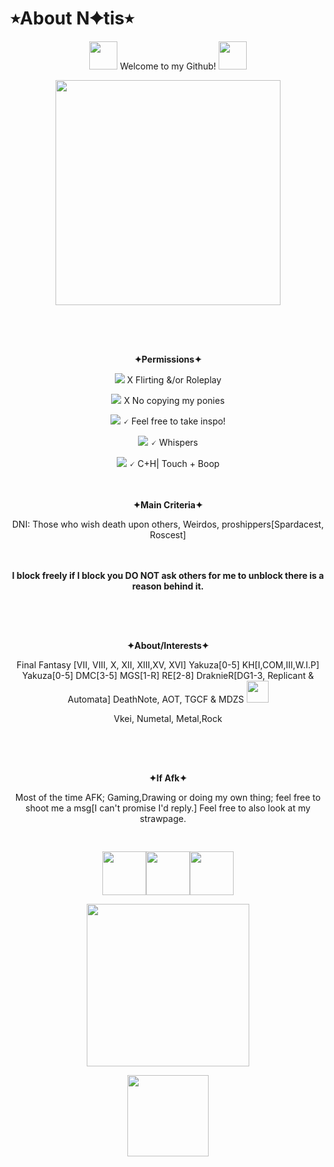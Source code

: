 # ⭒About N✦tis⭒
<p align="center"> <img src=https://64.media.tumblr.com/8af38de204995253185a1eb0091d9a7f/467cdec442d12682-b3/s250x400/5f420a0ced78fa97140b0bfd2ff3236e6dd35185.pnj height="45px"> Welcome to my Github! <img src=https://64.media.tumblr.com/136e6a239bac2739768f0067f7c3df4b/902670c41956764e-e3/s250x400/64c917373d80c61ab4ab17359b48a8390f437e13.pnj height="45px">

<p align="center"> <img src=https://i.pinimg.com/originals/03/63/11/0363112d77e831018b8052befbc01829.gif height="360px">
<p align="center"> <img src=https://64.media.tumblr.com/588158f25a83025f9c367a4ed109c862/5983c063df5aee84-54/s1280x1920/f53be16e1c832aeadd1e5faef0200e087eae2b38.pnj height="16px">
<p align="center"><br><br><b> ✦Permissions✦ </b>
  <p align="center"> <img src=https://i.ibb.co/hmD9KnR/IMG-5018.gif ="16px"> X Flirting &/or Roleplay
      <p align="center"> <img src=https://i.ibb.co/hmD9KnR/IMG-5018.gif ="16px"> X No copying my ponies
        <p align="center"> <img src=https://i.ibb.co/5xxsnkv/IMG-8195.gif="16px"> 🗸 Feel free to take inspo!
<p align="center"> <img src=https://i.ibb.co/5xxsnkv/IMG-8195.gif="16px"> 🗸 Whispers 
<p align="center"> <img src=https://i.ibb.co/5xxsnkv/IMG-8195.gif="16px"> 🗸 C+H| Touch + Boop

<p align="center"><br><br><b> ✦Main Criteria✦ </b> 
<p align="center">  DNI: Those who wish death upon others, Weirdos, proshippers[Spardacest, Roscest]
<p align="center"><br><br><b>I block freely if I block you DO NOT ask others for me to unblock there is a reason behind it.</b> 
<p align="center"> <img src=https://64.media.tumblr.com/588158f25a83025f9c367a4ed109c862/5983c063df5aee84-54/s1280x1920/f53be16e1c832aeadd1e5faef0200e087eae2b38.pnj height="16px">
<p align="center"><br><br><b> ✦About/Interests✦ </b> 
<p align="center"> Final Fantasy [VII, VIII, X, XII, XIII,XV, XVI] Yakuza[0-5] KH[I,COM,III,W.I.P] Yakuza[0-5] DMC[3-5] MGS[1-R] RE[2-8] DraknieR[DG1-3, Replicant & Automata] DeathNote, AOT, TGCF & MDZS <img src=https://64.media.tumblr.com/e6d95e3b200e4848519e0f21e569b321/8ef0b0bac74329dd-76/s540x810/f20499294483fd5d30e2dc5cb1f49c48ac69b539.pnj height="35px">
  <p align="center"> Vkei, Numetal, Metal,Rock

  <p align="center"> <img src=https://64.media.tumblr.com/588158f25a83025f9c367a4ed109c862/5983c063df5aee84-54/s1280x1920/f53be16e1c832aeadd1e5faef0200e087eae2b38.pnj height="16px">

<p align="center"><br><br><b> ✦If Afk✦ </b> 
<p align="center">  Most of the time AFK; Gaming,Drawing or doing my own thing; feel free to shoot me a msg[I can't promise I'd reply.] Feel free to also look at my strawpage. <img src=https://i.ibb.co/85zVJSS/IMG-6378.gif height="12px">
<p align="center"> <img src=https://64.media.tumblr.com/588158f25a83025f9c367a4ed109c862/5983c063df5aee84-54/s1280x1920/f53be16e1c832aeadd1e5faef0200e087eae2b38.pnj height="16px">
 
<p align="center"> <img src=https://64.media.tumblr.com/8ef6d8e6c69c6965ac635fe9293d7d64/6f072ea04e7b6c72-6f/s100x200/1ef325c98fdc63cf9f80909a2a83349ebfa62977.gifv height="70px"><img src=https://64.media.tumblr.com/01b589b8d5669f372bcca8883800d35d/473928ea48888009-8b/s100x200/e5878bd69010c6acd51da30b27ad473da0ae3f60.pnj height="70px"><img src=https://64.media.tumblr.com/462f94819039d0795cbdd8c1e4a83c23/372588af30c30c4d-c5/s100x200/6d78ca9350d727ea8aa926ac6d7123a23bace9bf.pnj height="70px"><p align="center"> <img src=https://64.media.tumblr.com/e8440456acb50b507028b6378eeb6187/0a844093c4702aee-c0/s100x200/0cd31e85d122ef0197a3cd59e266b94fb3401725.gifv height="260px">
<p align="center"> <img src=https://images-wixmp-ed30a86b8c4ca887773594c2.wixmp.com/f/418073a9-dc51-452b-9bbe-d077a34aef7e/d4y5rtv-aa2137ad-4d21-48a9-ba17-c7afd34bdd13.png?token=eyJ0eXAiOiJKV1QiLCJhbGciOiJIUzI1NiJ9.eyJzdWIiOiJ1cm46YXBwOjdlMGQxODg5ODIyNjQzNzNhNWYwZDQxNWVhMGQyNmUwIiwiaXNzIjoidXJuOmFwcDo3ZTBkMTg4OTgyMjY0MzczYTVmMGQ0MTVlYTBkMjZlMCIsIm9iaiI6W1t7InBhdGgiOiJcL2ZcLzQxODA3M2E5LWRjNTEtNDUyYi05YmJlLWQwNzdhMzRhZWY3ZVwvZDR5NXJ0di1hYTIxMzdhZC00ZDIxLTQ4YTktYmExNy1jN2FmZDM0YmRkMTMucG5nIn1dXSwiYXVkIjpbInVybjpzZXJ2aWNlOmZpbGUuZG93bmxvYWQiXX0.x7ZYtHEUvfPlTMo0v8PifSjAq1ugu3t69t7VYFhGOS4 height="130px">


